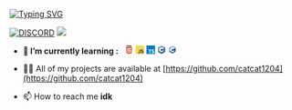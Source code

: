 [![Typing SVG](https://readme-typing-svg.herokuapp.com?color=%23C5B9FF&lines=Hi%2C+I'm+CatCat+%F0%9F%91%8B)](https://git.io/typing-svg)

[![DISCORD](https://img.shields.io/static/v1?logo=discord&label=&message=Discord&color=36393f&style=flat-square)](https://discord.gg/imduong2k6)
![](https://komarev.com/ghpvc/?username=aiko2004&color=e1bdff)

- **🌱 I’m currently learning :** &nbsp;
<code><img height="15" src="https://raw.githubusercontent.com/github/explore/80688e429a7d4ef2fca1e82350fe8e3517d3494d/topics/html/html.png"></code>
 <code><img height="15" src="https://raw.githubusercontent.com/github/explore/80688e429a7d4ef2fca1e82350fe8e3517d3494d/topics/javascript/javascript.png"></code>
 <code><img height="15" src="https://raw.githubusercontent.com/github/explore/80688e429a7d4ef2fca1e82350fe8e3517d3494d/topics/typescript/typescript.png"></code>
 <code><img height="15" src="https://raw.githubusercontent.com/github/explore/80688e429a7d4ef2fca1e82350fe8e3517d3494d/topics/cpp/cpp.png"></code>
 <code><img height="15" src="https://raw.githubusercontent.com/github/explore/80688e429a7d4ef2fca1e82350fe8e3517d3494d/topics/c/c.png"></code>
 
- 👨‍💻 All of my projects are available at [https://github.com/catcat1204](https://github.com/catcat1204)

- 📫 How to reach me **idk**

